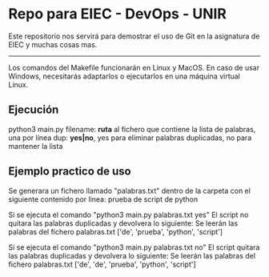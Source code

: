 # Repo para EIEC - DevOps - UNIR

Este repositorio nos servirá para demostrar el uso de Git en la asignatura de EIEC y muchas cosas mas.

---

Los comandos del Makefile funcionarán en Linux y MacOS. En caso de usar Windows, necesitarás adaptarlos o ejecutarlos en una máquina virtual Linux.

## Ejecución

python3 main.py <filename> <dup>
  filename: **ruta** al fichero que contiene la lista de palabras, una por línea
  dup: **yes|no**, yes para eliminar palabras duplicadas, no para mantener la lista
  
## Ejemplo practico de uso
Se generara un fichero llamado "palabras.txt" dentro de la carpeta con el siguiente contenido por linea:
	prueba
	de
	script
	de python

Si se ejecuta el comando "python3 main.py palabras.txt yes" El script no quitara las palabras duplicadas y devolvera lo siguiente:
	Se leerán las palabras del fichero palabras.txt
	['de', 'prueba', 'python', 'script']

Si se ejecuta el comando "python3 main.py palabras.txt no" El script quitara las palabras duplicadas y devolvera lo siguiente:
	Se leerán las palabras del fichero palabras.txt
	['de', 'de', 'prueba', 'python', 'script']